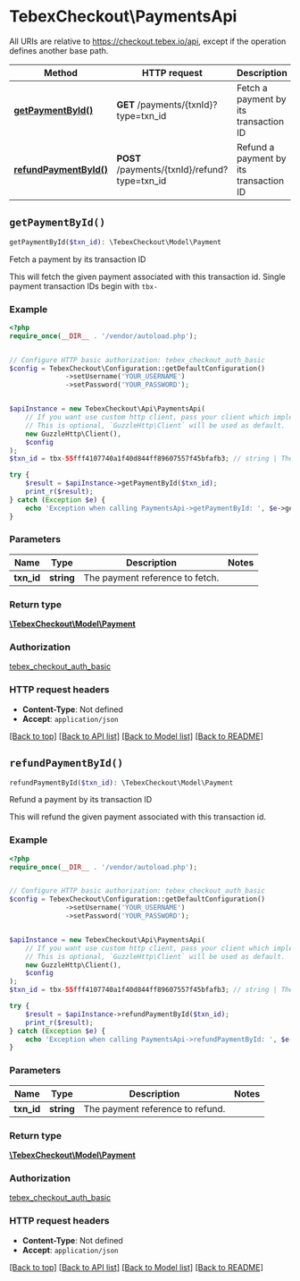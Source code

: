 # TebexCheckout\PaymentsApi

All URIs are relative to https://checkout.tebex.io/api, except if the operation defines another base path.

| Method | HTTP request | Description |
| ------------- | ------------- | ------------- |
| [**getPaymentById()**](PaymentsApi.md#getPaymentById) | **GET** /payments/{txnId}?type&#x3D;txn_id | Fetch a payment by its transaction ID |
| [**refundPaymentById()**](PaymentsApi.md#refundPaymentById) | **POST** /payments/{txnId}/refund?type&#x3D;txn_id | Refund a payment by its transaction ID |


## `getPaymentById()`

```php
getPaymentById($txn_id): \TebexCheckout\Model\Payment
```

Fetch a payment by its transaction ID

This will fetch the given payment associated with this transaction id. Single payment transaction IDs begin with `tbx-`

### Example

```php
<?php
require_once(__DIR__ . '/vendor/autoload.php');


// Configure HTTP basic authorization: tebex_checkout_auth_basic
$config = TebexCheckout\Configuration::getDefaultConfiguration()
              ->setUsername('YOUR_USERNAME')
              ->setPassword('YOUR_PASSWORD');


$apiInstance = new TebexCheckout\Api\PaymentsApi(
    // If you want use custom http client, pass your client which implements `GuzzleHttp\ClientInterface`.
    // This is optional, `GuzzleHttp\Client` will be used as default.
    new GuzzleHttp\Client(),
    $config
);
$txn_id = tbx-55fff4107740a1f40d844ff89607557f45bfafb3; // string | The payment reference to fetch.

try {
    $result = $apiInstance->getPaymentById($txn_id);
    print_r($result);
} catch (Exception $e) {
    echo 'Exception when calling PaymentsApi->getPaymentById: ', $e->getMessage(), PHP_EOL;
}
```

### Parameters

| Name | Type | Description  | Notes |
| ------------- | ------------- | ------------- | ------------- |
| **txn_id** | **string**| The payment reference to fetch. | |

### Return type

[**\TebexCheckout\Model\Payment**](../Model/Payment.md)

### Authorization

[tebex_checkout_auth_basic](../../README.md#tebex_checkout_auth_basic)

### HTTP request headers

- **Content-Type**: Not defined
- **Accept**: `application/json`

[[Back to top]](#) [[Back to API list]](../../README.md#endpoints)
[[Back to Model list]](../../README.md#models)
[[Back to README]](../../README.md)

## `refundPaymentById()`

```php
refundPaymentById($txn_id): \TebexCheckout\Model\Payment
```

Refund a payment by its transaction ID

This will refund the given payment associated with this transaction id.

### Example

```php
<?php
require_once(__DIR__ . '/vendor/autoload.php');


// Configure HTTP basic authorization: tebex_checkout_auth_basic
$config = TebexCheckout\Configuration::getDefaultConfiguration()
              ->setUsername('YOUR_USERNAME')
              ->setPassword('YOUR_PASSWORD');


$apiInstance = new TebexCheckout\Api\PaymentsApi(
    // If you want use custom http client, pass your client which implements `GuzzleHttp\ClientInterface`.
    // This is optional, `GuzzleHttp\Client` will be used as default.
    new GuzzleHttp\Client(),
    $config
);
$txn_id = tbx-55fff4107740a1f40d844ff89607557f45bfafb3; // string | The payment reference to refund.

try {
    $result = $apiInstance->refundPaymentById($txn_id);
    print_r($result);
} catch (Exception $e) {
    echo 'Exception when calling PaymentsApi->refundPaymentById: ', $e->getMessage(), PHP_EOL;
}
```

### Parameters

| Name | Type | Description  | Notes |
| ------------- | ------------- | ------------- | ------------- |
| **txn_id** | **string**| The payment reference to refund. | |

### Return type

[**\TebexCheckout\Model\Payment**](../Model/Payment.md)

### Authorization

[tebex_checkout_auth_basic](../../README.md#tebex_checkout_auth_basic)

### HTTP request headers

- **Content-Type**: Not defined
- **Accept**: `application/json`

[[Back to top]](#) [[Back to API list]](../../README.md#endpoints)
[[Back to Model list]](../../README.md#models)
[[Back to README]](../../README.md)

